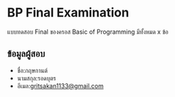 # BP Final Examination

แบบทดสอบ Final ของครอส Basic of Programming มีทั้งหมด x ข้อ

## ข้อมูลผู้สอบ

- ชื่อ:กฤษกานต์
- นามสกุล:รอดบุตร
- อีเมล:gritsakan1133@gmail.com
